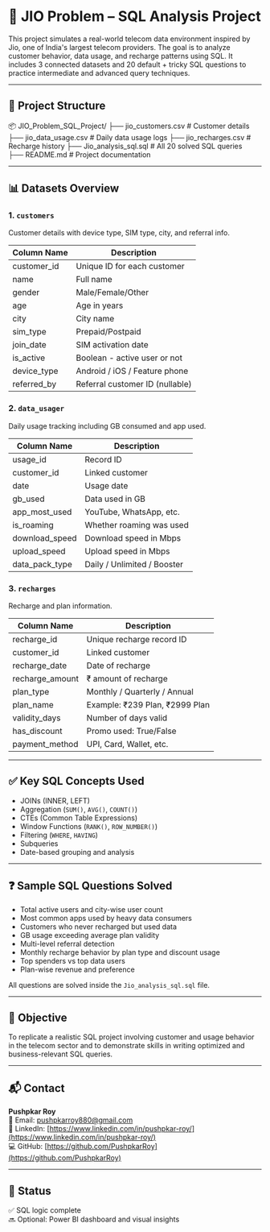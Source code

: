 # 📡 JIO Problem – SQL Analysis Project

This project simulates a real-world telecom data environment inspired by Jio, one of India's largest telecom providers. The goal is to analyze customer behavior, data usage, and recharge patterns using SQL. It includes 3 connected datasets and 20 default + tricky SQL questions to practice intermediate and advanced query techniques.

---

## 📁 Project Structure

📦 JIO_Problem_SQL_Project/
├── jio_customers.csv # Customer details
├── jio_data_usage.csv # Daily data usage logs
├── jio_recharges.csv # Recharge history 
├── Jio_analysis_sql.sql # All 20 solved SQL queries   
├── README.md # Project documentation



---

## 📊 Datasets Overview

### 1. `customers`
Customer details with device type, SIM type, city, and referral info.  

| Column Name   | Description                      |
|---------------|----------------------------------|
| customer_id   | Unique ID for each customer      |
| name          | Full name                        |
| gender        | Male/Female/Other                |
| age           | Age in years                     |
| city          | City name                        |
| sim_type      | Prepaid/Postpaid                 |
| join_date     | SIM activation date              |
| is_active     | Boolean - active user or not     |
| device_type   | Android / iOS / Feature phone    |
| referred_by   | Referral customer ID (nullable)  |

### 2. `data_usager`
Daily usage tracking including GB consumed and app used.

| Column Name   | Description                       |
|----------------|-----------------------------------|
| usage_id       | Record ID                         |
| customer_id    | Linked customer                   |
| date           | Usage date                        |
| gb_used        | Data used in GB                   |
| app_most_used  | YouTube, WhatsApp, etc.           |
| is_roaming     | Whether roaming was used          |
| download_speed | Download speed in Mbps            |
| upload_speed   | Upload speed in Mbps              |
| data_pack_type | Daily / Unlimited / Booster       |

### 3. `recharges`
Recharge and plan information.

| Column Name     | Description                     |
|------------------|---------------------------------|
| recharge_id      | Unique recharge record ID       |
| customer_id      | Linked customer                 |
| recharge_date    | Date of recharge                |
| recharge_amount  | ₹ amount of recharge            |
| plan_type        | Monthly / Quarterly / Annual    |
| plan_name        | Example: ₹239 Plan, ₹2999 Plan  |
| validity_days    | Number of days valid            |
| has_discount     | Promo used: True/False          |
| payment_method   | UPI, Card, Wallet, etc.         |

---

## ✅ Key SQL Concepts Used

- JOINs (INNER, LEFT)
- Aggregation (`SUM()`, `AVG()`, `COUNT()`)
- CTEs (Common Table Expressions)
- Window Functions (`RANK()`, `ROW_NUMBER()`)
- Filtering (`WHERE`, `HAVING`)
- Subqueries
- Date-based grouping and analysis

---

## ❓ Sample SQL Questions Solved

- Total active users and city-wise user count
- Most common apps used by heavy data consumers
- Customers who never recharged but used data
- GB usage exceeding average plan validity
- Multi-level referral detection
- Monthly recharge behavior by plan type and discount usage
- Top spenders vs top data users
- Plan-wise revenue and preference

All questions are solved inside the `Jio_analysis_sql.sql` file.

---

## 📌 Objective

To replicate a realistic SQL project involving customer and usage behavior in the telecom sector and to demonstrate skills in writing optimized and business-relevant SQL queries.

---

## 📬 Contact

**Pushpkar Roy**  
📧 Email: [pushpkarroy880@gmail.com](mailto:pushpkarroy880@gmail.com)  
🔗 LinkedIn: [https://www.linkedin.com/in/pushpkar-roy/](https://www.linkedin.com/in/pushpkar-roy/)  
💻 GitHub: [https://github.com/PushpkarRoy](https://github.com/PushpkarRoy)

---

## 🏁 Status

✅ SQL logic complete  
🔜 Optional: Power BI dashboard and visual insights


